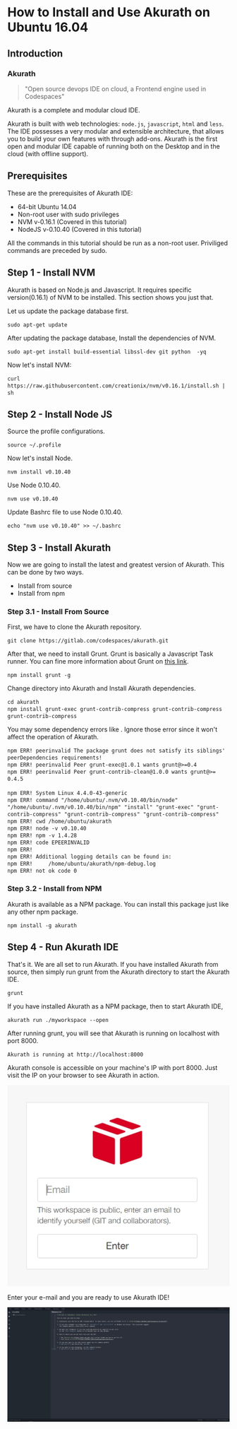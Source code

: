 # How to Install and Use Akurath on Ubuntu 16.04

## Introduction

###  Akurath

> "Open source devops IDE on cloud, a Frontend engine used in Codespaces"

Akurath is a complete and modular cloud IDE.


Akurath is built with web technologies: `node.js`, `javascript`, `html` and `less`. The IDE possesses a very modular and extensible architecture, that allows you to build your own features with through add-ons. Akurath is the first open and modular IDE capable of running both on the Desktop and in the cloud (with offline support).

## Prerequisites

These are the prerequisites of Akurath IDE:
* 64-bit Ubuntu 14.04
* Non-root user with sudo privileges
* NVM v-0.16.1 (Covered in this tutorial)
* NodeJS v-0.10.40 (Covered in this tutorial)

All the commands in this tutorial should be run as a non-root user. Priviliged commands are preceded by sudo.

## Step 1 - Install NVM

Akurath is based on Node.js and Javascript. It requires specific version(0.16.1) of NVM to be installed. This section shows you just that.

Let us update the package database first.

```
sudo apt-get update
```

After updating the package database, Install the dependencies of NVM.

```
sudo apt-get install build-essential libssl-dev git python  -yq
```

Now let's install NVM:

```
curl https://raw.githubusercontent.com/creationix/nvm/v0.16.1/install.sh | sh
```

## Step 2 - Install Node JS

Source the profile configurations.

```
source ~/.profile
```
Now let's install Node.

```
nvm install v0.10.40
```

Use Node 0.10.40.

```
nvm use v0.10.40
```

Update Bashrc file to use Node 0.10.40.

```
echo "nvm use v0.10.40" >> ~/.bashrc
```

## Step 3 - Install Akurath

 Now we are going to install the latest and greatest version of Akurath. This can be done by two ways.
 * Install from source
 * Install from npm

### Step 3.1 - Install From Source

First, we have to clone the Akurath repository.

```
git clone https://gitlab.com/codespaces/akurath.git
```

After that, we need to install Grunt. Grunt is basically a Javascript Task runner. You can fine more information about Grunt on [this link](https://www.npmjs.com/package/grunt).

```
npm install grunt -g
```

Change directory into Akurath and Install Akurath dependencies.

```
cd akurath
npm install grunt-exec grunt-contrib-compress grunt-contrib-compress grunt-contrib-compress
```

You may some dependency errors like . Ignore those error since it won't affect the operation of Akurath.

```
npm ERR! peerinvalid The package grunt does not satisfy its siblings' peerDependencies requirements!
npm ERR! peerinvalid Peer grunt-exec@1.0.1 wants grunt@>=0.4
npm ERR! peerinvalid Peer grunt-contrib-clean@1.0.0 wants grunt@>= 0.4.5

npm ERR! System Linux 4.4.0-43-generic
npm ERR! command "/home/ubuntu/.nvm/v0.10.40/bin/node" "/home/ubuntu/.nvm/v0.10.40/bin/npm" "install" "grunt-exec" "grunt-contrib-compress" "grunt-contrib-compress" "grunt-contrib-compress"
npm ERR! cwd /home/ubuntu/akurath
npm ERR! node -v v0.10.40
npm ERR! npm -v 1.4.28
npm ERR! code EPEERINVALID
npm ERR!
npm ERR! Additional logging details can be found in:
npm ERR!     /home/ubuntu/akurath/npm-debug.log
npm ERR! not ok code 0
```

### Step 3.2 - Install from NPM

Akurath is available as a NPM package. You can install this package just like any other npm package.

```
npm install -g akurath
```

## Step 4 - Run Akurath IDE

That's it. We are all set to run Akurath.
If you have installed Akurath from source, then simply run grunt from the Akurath directory to start the Akurath IDE.

```
grunt
```
If you have installed Akurath as a NPM package, then to start Akurath IDE,

```
akurath run ./myworkspace --open
```

After running grunt, you will see that Akurath is running on localhost with port 8000.

```
Akurath is running at http://localhost:8000
```

Akurath console is accessible on your machine's IP with port 8000. Just visit the IP on your browser to see Akurath in action.

![email](images/email.jpg)

Enter your e-mail and you are ready to use Akurath IDE!

![landing](images/landing.jpg)

